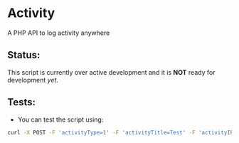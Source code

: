 # Activity
A PHP API to log activity anywhere

## Status:
This script is currently over active development and it is **NOT** ready for development *yet*.

## Tests:

* You can test the script using:
```bash
curl -X POST -F 'activityType=1' -F 'activityTitle=Test' -F 'activityIP=127.0.0.1' -F 'activityUserAgent=Test' http://activity.local.dev?token=test
```
